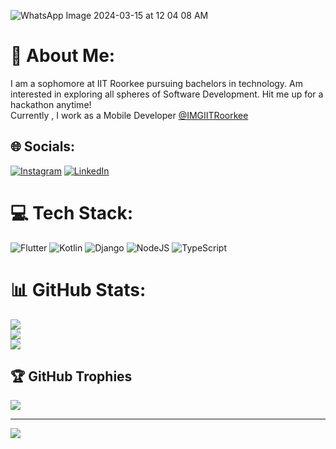 
![WhatsApp Image 2024-03-15 at 12 04 08 AM](https://github.com/pranavkonidena/pranavkonidena/assets/122373207/184ffe1b-bf19-447d-8915-10440251982a)

# 💫 About Me:
I am a sophomore at IIT Roorkee pursuing bachelors in technology. Am interested in exploring all spheres of Software Development. Hit me up for a hackathon anytime!<br>Currently , I work as a Mobile Developer [@IMGIITRoorkee](https://github.com/IMGIITRoorkee)


## 🌐 Socials:
[![Instagram](https://img.shields.io/badge/Instagram-%23E4405F.svg?logo=Instagram&logoColor=white)](https://instagram.com/pranavkonidena) [![LinkedIn](https://img.shields.io/badge/LinkedIn-%230077B5.svg?logo=linkedin&logoColor=white)](https://linkedin.com/in/https://www.linkedin.com/in/pranav-konidena-45102b25b/) 

# 💻 Tech Stack:
![Flutter](https://img.shields.io/badge/Flutter-%2302569B.svg?style=for-the-badge&logo=Flutter&logoColor=white) ![Kotlin](https://img.shields.io/badge/kotlin-%237F52FF.svg?style=for-the-badge&logo=kotlin&logoColor=white) ![Django](https://img.shields.io/badge/django-%23092E20.svg?style=for-the-badge&logo=django&logoColor=white) ![NodeJS](https://img.shields.io/badge/node.js-6DA55F?style=for-the-badge&logo=node.js&logoColor=white) ![TypeScript](https://img.shields.io/badge/typescript-%23007ACC.svg?style=for-the-badge&logo=typescript&logoColor=white)
# 📊 GitHub Stats:
![](https://github-readme-stats.vercel.app/api?username=pranavkonidena&theme=dark&hide_border=false&include_all_commits=false&count_private=true)<br/>
![](https://github-readme-streak-stats.herokuapp.com/?user=pranavkonidena&theme=dark&hide_border=false)<br/>
![](https://github-readme-stats.vercel.app/api/top-langs/?username=pranavkonidena&theme=dark&hide_border=false&include_all_commits=false&count_private=true&layout=compact)

## 🏆 GitHub Trophies
![](https://github-profile-trophy.vercel.app/?username=pranavkonidena&theme=onedark&no-frame=true&no-bg=false&margin-w=4)

---
[![](https://visitcount.itsvg.in/api?id=pranavkonidena&icon=0&color=0)](https://visitcount.itsvg.in)

<!-- Proudly created with GPRM ( https://gprm.itsvg.in ) -->
